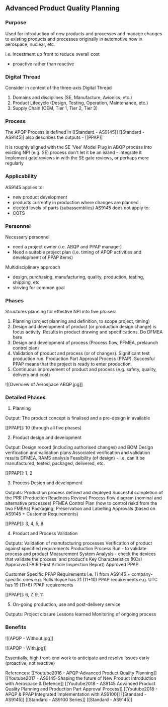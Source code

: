 ## Advanced Product Quality Planning


### Purpose
Used for introduction of new products and processes
and manage changes to existing products and processes
originally in automotive
now in aerospace, nuclear, etc.

i.e. incestment up front to reduce overall cost
 - proactive rather than reactive


### Digital Thread
Consider in context of the three-axis Digital Thread
1. Domains and disciplines (SE, Manufacture, Avionics, etc.)
2. Product Lifecycle (Design, Testing, Operation, Maintenance, etc.)
3. Supply Chain (OEM, Tier 1, Tier 2, Tier 3)


### Process
The APQP Process is defined in [[Standard - AS9145]]
[[Standard - AS9145]] also describes the outputs - [[PPAP]]

It is roughly aligned with the SE 'Vee' Model
Plug in ABQP process into existing NPI (e.g. SE) process
don't let it be an island - integrate it
Implement gate reviews in with the SE gate reviews, or perhaps more regularly


### Applicability
AS9145 applies to:
 - new product development
 - products currently in production where changes are planned
 - elected levels of parts (subassemblies)
AS9145 does not apply to:
 - COTS


### Personnel
Necessary personnel
 - need a project owner (i.e. ABQP and PPAP manager)
 - Need a suitable project plan (i.e. timing of APQP activities and developmemt of PPAP items)

Multidisciplinary approach
 - design, purchasing, manufacturing, quality, production, testing, shipping, etc
 - striving for common goal


### Phases
Structures planning for effective NPI into five phases:
1. Planning (project planning and definition, to scope project, timing)
2. Design and development of product (or production design change) is focus activity. Results in product drawing and specifications. Do DFMEA here
3. Design and development of process (Process flow, PFMEA, prelaunch control plan)
4. Validation of product and process (or of changes). Significant test production run. Production Part Approval Process (PPAP). Succesful PPAP means that the project is ready to enter production.
5. Continuous improvement of product and process (e.g. safety, quality, delivery and cost)

![[Overview of Aerospace ABQP.jpg]]


### Detailed Phases
1. Planning

Output: The product concept is finalised and a pre-design in available

 [[PPAP]]: 10 (through all five phases)

2. Product design and development

Output: Design record (including authorised changes) and BOM
Design verification and validation plans
Associated verification and validation results
DFMEA, RAMS analysis
Feasibility (of design) - i.e. can it be manufactured, tested, packaged, delivered, etc.

[[PPAP]]: 1, 2

3. Process Design and development

Outputs:
Production process defined and deployed
Succesful completion of the PRR (Production Readiness Review)
Process flow diagram (nominal and alternative processes)
PFMEA
Control Plan (how to control riskd from the two FMEAs)
Packaging, Preservation and Labelling Approvals (based on AS9145 + Customer Requirements)

[[PPAP]]: 3, 4, 5, 8

4. Product and Process Validation

Outputs:
Validation of manufacturing processes
Verification of product against specified requirements
Production Process Run - to validate process and product
Measurement System Analysis - check the devices that validate the process' and product's Key Characteristics (KCs)
Approaved FAIR (First Article Inspection Report)
Approved PPAP

Customer Specific PPAP Requirements
i.e. 11 from AS9145 + company-specific ones
e.g. Rolls Royce has 21 (11+10) PPAP requirements
e.g. UTC has 19 (11+8) PPAP requirements 

[[PPAP]]: 6, 7, 9, 11

5. On-going production, use and post-delivery service

Outputs:
Project closure
Lessons learned
Monitoring of ongoing process


### Benefits

![[APQP - Without.jpg]]

![[APQP - With.jpg]]

Essentially, high front-end work to anticipate and resolve issues early (proactive, not reactive)



References:
[[Youtube2016 - APQP-Advanced Product Quality Planning]]
[[Youtube2017 - AS9145-Shaping the future of New Product Introduction with Aerospace & Defence]]
[[Youtube2018 - AS9145 Advanced Product Quality Planning and Production Part Approval Process]]
[[Youtube2018 - APQP & PPAP Integrated Implementation with AS9100]]
[[Standard - AS9145]]
[[Standard - AS9100 Series]]
[[Standard - AS9145]]